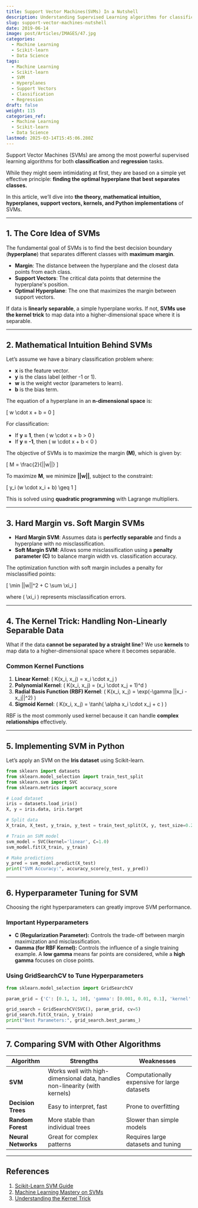 ```yaml
---
title: Support Vector Machines(SVMs) In a Nutshell
description: Understanding Supervised Learning algorithms for classification & regression
slug: support-vector-machines-nutshell
date: 2019-06-14
image: post/Articles/IMAGES/47.jpg
categories:
  - Machine Learning
  - Scikit-learn
  - Data Science
tags:
  - Machine Learning
  - Scikit-learn
  - SVM
  - Hyperplanes
  - Support Vectors
  - Classification
  - Regression
draft: false
weight: 115
categories_ref:
  - Machine Learning
  - Scikit-learn
  - Data Science
lastmod: 2025-03-14T15:45:06.280Z
---
```

<!-- 
# Support Vector Machines In-Depth: Theory, Math, and Code

## Introduction -->

Support Vector Machines (SVMs) are among the most powerful supervised learning algorithms for both **classification** and **regression** tasks.

While they might seem intimidating at first, they are based on a simple yet effective principle: **finding the optimal hyperplane that best separates classes.**

In this article, we’ll dive into **the theory, mathematical intuition, hyperplanes, support vectors, kernels, and Python implementations** of SVMs.

***

## 1. The Core Idea of SVMs

The fundamental goal of SVMs is to find the best decision boundary (**hyperplane**) that separates different classes with **maximum margin**.

* **Margin**: The distance between the hyperplane and the closest data points from each class.
* **Support Vectors**: The critical data points that determine the hyperplane's position.
* **Optimal Hyperplane**: The one that maximizes the margin between support vectors.

If data is **linearly separable**, a simple hyperplane works. If not, **SVMs use the kernel trick** to map data into a higher-dimensional space where it is separable.

***

## 2. Mathematical Intuition Behind SVMs

Let’s assume we have a binary classification problem where:

* **x** is the feature vector.
* **y** is the class label (either -1 or 1).
* **w** is the weight vector (parameters to learn).
* **b** is the bias term.

The equation of a hyperplane in an **n-dimensional space** is:

\[ w \cdot x + b = 0 ]

For classification:

* If **y = 1**, then ( w \cdot x + b > 0 )
* If **y = -1**, then ( w \cdot x + b < 0 )

The objective of SVMs is to maximize the margin **(M)**, which is given by:

\[ M = \frac{2}{||w||} ]

To maximize **M**, we minimize **||w||**, subject to the constraint:

\[ y\_i (w \cdot x\_i + b) \geq 1 ]

This is solved using **quadratic programming** with Lagrange multipliers.

***

## 3. Hard Margin vs. Soft Margin SVMs

* **Hard Margin SVM**: Assumes data is **perfectly separable** and finds a hyperplane with no misclassification.
* **Soft Margin SVM**: Allows some misclassification using a **penalty parameter (C)** to balance margin width vs. classification accuracy.

The optimization function with soft margin includes a penalty for misclassified points:

\[ \min ||w||^2 + C \sum \xi\_i ]

where ( \xi\_i ) represents misclassification errors.

***

## 4. The Kernel Trick: Handling Non-Linearly Separable Data

What if the data **cannot be separated by a straight line**? We use **kernels** to map data to a higher-dimensional space where it becomes separable.

### Common Kernel Functions

1. **Linear Kernel**: ( K(x\_i, x\_j) = x\_i \cdot x\_j )
2. **Polynomial Kernel**: ( K(x\_i, x\_j) = (x\_i \cdot x\_j + 1)^d )
3. **Radial Basis Function (RBF) Kernel**: ( K(x\_i, x\_j) = \exp(-\gamma ||x\_i - x\_j||^2) )
4. **Sigmoid Kernel**: ( K(x\_i, x\_j) = \tanh( \alpha x\_i \cdot x\_j + c ) )

RBF is the most commonly used kernel because it can handle **complex relationships** effectively.

***

## 5. Implementing SVM in Python

Let’s apply an SVM on the **Iris dataset** using Scikit-learn.

```python
from sklearn import datasets
from sklearn.model_selection import train_test_split
from sklearn.svm import SVC
from sklearn.metrics import accuracy_score

# Load dataset
iris = datasets.load_iris()
X, y = iris.data, iris.target

# Split data
X_train, X_test, y_train, y_test = train_test_split(X, y, test_size=0.2, random_state=42)

# Train an SVM model
svm_model = SVC(kernel='linear', C=1.0)
svm_model.fit(X_train, y_train)

# Make predictions
y_pred = svm_model.predict(X_test)
print("SVM Accuracy:", accuracy_score(y_test, y_pred))
```

***

## 6. Hyperparameter Tuning for SVM

Choosing the right hyperparameters can greatly improve SVM performance.

### Important Hyperparameters

* **C (Regularization Parameter):** Controls the trade-off between margin maximization and misclassification.
* **Gamma (for RBF Kernel):** Controls the influence of a single training example. A **low gamma** means far points are considered, while a **high gamma** focuses on close points.

### Using GridSearchCV to Tune Hyperparameters

```python
from sklearn.model_selection import GridSearchCV

param_grid = {'C': [0.1, 1, 10], 'gamma': [0.001, 0.01, 0.1], 'kernel': ['rbf']}

grid_search = GridSearchCV(SVC(), param_grid, cv=5)
grid_search.fit(X_train, y_train)
print("Best Parameters:", grid_search.best_params_)
```

***

## 7. Comparing SVM with Other Algorithms

| Algorithm           | Strengths                                                                   | Weaknesses                                   |
| ------------------- | --------------------------------------------------------------------------- | -------------------------------------------- |
| **SVM**             | Works well with high-dimensional data, handles non-linearity (with kernels) | Computationally expensive for large datasets |
| **Decision Trees**  | Easy to interpret, fast                                                     | Prone to overfitting                         |
| **Random Forest**   | More stable than individual trees                                           | Slower than simple models                    |
| **Neural Networks** | Great for complex patterns                                                  | Requires large datasets and tuning           |

***

<!-- 
## Conclusion

Support Vector Machines remain **one of the most effective algorithms for classification** when working with small to medium-sized datasets. With proper kernel selection and hyperparameter tuning, they can achieve **excellent performance**.

For massive datasets, however, **deep learning** might be a better choice. But if you need a reliable, mathematically robust, and interpretable model, **SVMs are still worth considering!** 🚀

--- -->

## References

1. [Scikit-Learn SVM Guide](https://scikit-learn.org/stable/modules/svm.html)
2. [Machine Learning Mastery on SVMs](https://machinelearningmastery.com/support-vector-machines-for-machine-learning/)
3. [Understanding the Kernel Trick](https://towardsdatascience.com/kernel-trick-101-3e2c3a4fead4)
